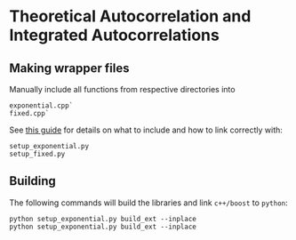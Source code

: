 Theoretical Autocorrelation and Integrated Autocorrelations
======


## Making wrapper files
Manually include all functions from respective directories into 
	
	exponential.cpp`
	fixed.cpp`

See [this guide](https://github.com/flipdazed/boost-python-hello-world) for details on what to include and how to link correctly with:

	setup_exponential.py
	setup_fixed.py

## Building

The following commands will build the libraries and link `c++/boost` to `python`:

	python setup_exponential.py build_ext --inplace
	python setup_exponential.py build_ext --inplace

